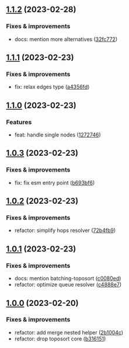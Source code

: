 ## [1.1.2](https://github.com/semrel-extra/toposource/compare/v1.1.1...v1.1.2) (2023-02-28)

### Fixes & improvements
* docs: mention more alternatives ([32fc772](https://github.com/semrel-extra/toposource/commit/32fc772df02a0b0afaeefa1f0bd5559f85c966a1))

## [1.1.1](https://github.com/semrel-extra/toposource/compare/v1.1.0...v1.1.1) (2023-02-23)

### Fixes & improvements
* fix: relax edges type ([a4356fd](https://github.com/semrel-extra/toposource/commit/a4356fd7517e1469d0be4599e5ad85521539a8bf))

## [1.1.0](https://github.com/semrel-extra/toposource/compare/v1.0.3...v1.1.0) (2023-02-23)

### Features
* feat: handle single nodes ([1272746](https://github.com/semrel-extra/toposource/commit/12727463add0883cb05fa7a62861b779ec7ce8fe))

## [1.0.3](https://github.com/semrel-extra/toposource/compare/v1.0.2...v1.0.3) (2023-02-23)

### Fixes & improvements
* fix: fix esm entry point ([b693bf6](https://github.com/semrel-extra/toposource/commit/b693bf676a396170dca5319c20218d3e01b2baaf))

## [1.0.2](https://github.com/semrel-extra/toposource/compare/v1.0.1...v1.0.2) (2023-02-23)

### Fixes & improvements
* refactor: simplify hops resolver ([72b4fb9](https://github.com/semrel-extra/toposource/commit/72b4fb92fe1055405801ff977f1022256f598176))

## [1.0.1](https://github.com/semrel-extra/toposource/compare/v1.0.0...v1.0.1) (2023-02-23)

### Fixes & improvements
* docs: mention batching-toposort ([c0080ed](https://github.com/semrel-extra/toposource/commit/c0080ed66341bdccdb8034ca98e30a8c7c25b550))
* refactor: optimize queue resolver ([c4888e7](https://github.com/semrel-extra/toposource/commit/c4888e7dd7650f2801088e607bd8db6bc9b9b545))

## [1.0.0](https://github.com/semrel-extra/toposource/compare/undefined...v1.0.0) (2023-02-20)

### Fixes & improvements
* refactor: add merge nested helper ([2b1004c](https://github.com/semrel-extra/toposource/commit/2b1004cc30bc2ce352850f1baaa338cf3e33f6e8))
* refactor: drop toposort core ([b316151](https://github.com/semrel-extra/toposource/commit/b316151984c45239226389c54e6944147a04c3b3))
